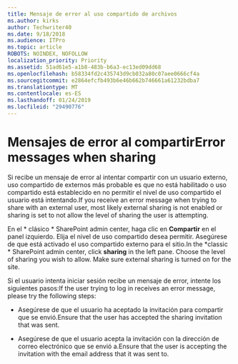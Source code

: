 ```yaml
---
title: Mensaje de error al uso compartido de archivos
ms.author: kirks
author: Techwriter40
ms.date: 9/18/2018
ms.audience: ITPro
ms.topic: article
ROBOTS: NOINDEX, NOFOLLOW
localization_priority: Priority
ms.assetid: 51ad61e5-a1b8-483b-b6a3-ec13ed09dd68
ms.openlocfilehash: b58334fd2c435743d9cb032a80c07aee0666cf4a
ms.sourcegitcommit: e2864efcfb493b6e46b662b746661a61232bdba7
ms.translationtype: MT
ms.contentlocale: es-ES
ms.lasthandoff: 01/24/2019
ms.locfileid: "29490776"
---
```

# <a name="error-messages-when-sharing"></a><span data-ttu-id="a4e82-102">Mensajes de error al compartir</span><span class="sxs-lookup"><span data-stu-id="a4e82-102">Error messages when sharing</span></span>

<span data-ttu-id="a4e82-103">Si recibe un mensaje de error al intentar compartir con un usuario externo, uso compartido de externos más probable es que no está habilitado o uso compartido está establecido en no permitir el nivel de uso compartido el usuario está intentando.</span><span class="sxs-lookup"><span data-stu-id="a4e82-103">If you receive an error message when trying to share with an external user, most likely external sharing is not enabled or sharing is set to not allow the level of sharing the user is attempting.</span></span>
  
<span data-ttu-id="a4e82-p101">En el \* clásico \* SharePoint admin center, haga clic en **Compartir** en el panel izquierdo. Elija el nivel de uso compartido desea permitir. Asegúrese de que está activado el uso compartido externo para el sitio.</span><span class="sxs-lookup"><span data-stu-id="a4e82-p101">In the  \*classic \* SharePoint admin center, click **sharing** in the left pane. Choose the level of sharing you wish to allow. Make sure external sharing is turned on for the site.</span></span> 
  
<span data-ttu-id="a4e82-107">Si el usuario intenta iniciar sesión recibe un mensaje de error, intente los siguientes pasos:</span><span class="sxs-lookup"><span data-stu-id="a4e82-107">If the user trying to log in receives an error message, please try the following steps:</span></span>
  
- <span data-ttu-id="a4e82-108">Asegúrese de que el usuario ha aceptado la invitación para compartir que se envió.</span><span class="sxs-lookup"><span data-stu-id="a4e82-108">Ensure that the user has accepted the sharing invitation that was sent.</span></span>
    
- <span data-ttu-id="a4e82-109">Asegúrese de que el usuario acepta la invitación con la dirección de correo electrónico que se envió a.</span><span class="sxs-lookup"><span data-stu-id="a4e82-109">Ensure that the user is accepting the invitation with the email address that it was sent to.</span></span>
    

